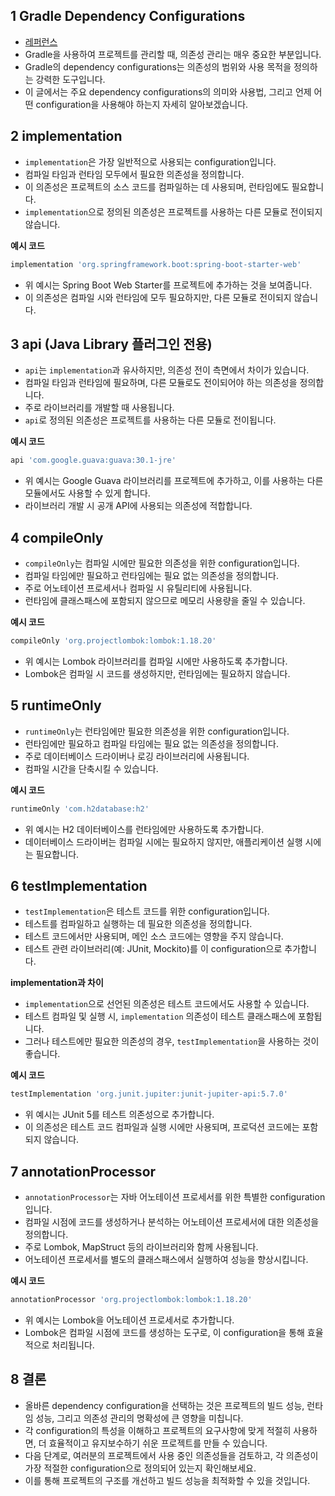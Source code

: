 ##  1 Gradle Dependency Configurations

- [레퍼런스](https://docs.gradle.org/current/userguide/dependency_configurations.html)
- Gradle을 사용하여 프로젝트를 관리할 때, 의존성 관리는 매우 중요한 부분입니다.
- Gradle의 dependency configurations는 의존성의 범위와 사용 목적을 정의하는 강력한 도구입니다.
- 이 글에서는 주요 dependency configurations의 의미와 사용법, 그리고 언제 어떤 configuration을 사용해야 하는지 자세히 알아보겠습니다.



##  2 implementation

- `implementation`은 가장 일반적으로 사용되는 configuration입니다.
- 컴파일 타임과 런타임 모두에서 필요한 의존성을 정의합니다.
- 이 의존성은 프로젝트의 소스 코드를 컴파일하는 데 사용되며, 런타임에도 필요합니다.
- `implementation`으로 정의된 의존성은 프로젝트를 사용하는 다른 모듈로 전이되지 않습니다.



**예시 코드**

```groovy
implementation 'org.springframework.boot:spring-boot-starter-web'
```

- 위 예시는 Spring Boot Web Starter를 프로젝트에 추가하는 것을 보여줍니다.
- 이 의존성은 컴파일 시와 런타임에 모두 필요하지만, 다른 모듈로 전이되지 않습니다.



##  3 api (Java Library 플러그인 전용)

- `api`는 `implementation`과 유사하지만, 의존성 전이 측면에서 차이가 있습니다.
- 컴파일 타임과 런타임에 필요하며, 다른 모듈로도 전이되어야 하는 의존성을 정의합니다.
- 주로 라이브러리를 개발할 때 사용됩니다.
- `api`로 정의된 의존성은 프로젝트를 사용하는 다른 모듈로 전이됩니다.



**예시 코드**

```groovy
api 'com.google.guava:guava:30.1-jre'
```

- 위 예시는 Google Guava 라이브러리를 프로젝트에 추가하고, 이를 사용하는 다른 모듈에서도 사용할 수 있게 합니다.
- 라이브러리 개발 시 공개 API에 사용되는 의존성에 적합합니다.



##  4 compileOnly

- `compileOnly`는 컴파일 시에만 필요한 의존성을 위한 configuration입니다.
- 컴파일 타임에만 필요하고 런타임에는 필요 없는 의존성을 정의합니다.
- 주로 어노테이션 프로세서나 컴파일 시 유틸리티에 사용됩니다.
- 런타임에 클래스패스에 포함되지 않으므로 메모리 사용량을 줄일 수 있습니다.



**예시 코드**

```groovy
compileOnly 'org.projectlombok:lombok:1.18.20'
```

- 위 예시는 Lombok 라이브러리를 컴파일 시에만 사용하도록 추가합니다.
- Lombok은 컴파일 시 코드를 생성하지만, 런타임에는 필요하지 않습니다.



##  5 runtimeOnly

- `runtimeOnly`는 런타임에만 필요한 의존성을 위한 configuration입니다.
- 런타임에만 필요하고 컴파일 타임에는 필요 없는 의존성을 정의합니다.
- 주로 데이터베이스 드라이버나 로깅 라이브러리에 사용됩니다.
- 컴파일 시간을 단축시킬 수 있습니다.



**예시 코드**

```groovy
runtimeOnly 'com.h2database:h2'
```

- 위 예시는 H2 데이터베이스를 런타임에만 사용하도록 추가합니다.
- 데이터베이스 드라이버는 컴파일 시에는 필요하지 않지만, 애플리케이션 실행 시에는 필요합니다.



##  6 testImplementation

- `testImplementation`은 테스트 코드를 위한 configuration입니다.
- 테스트를 컴파일하고 실행하는 데 필요한 의존성을 정의합니다.
- 테스트 코드에서만 사용되며, 메인 소스 코드에는 영향을 주지 않습니다.
- 테스트 관련 라이브러리(예: JUnit, Mockito)를 이 configuration으로 추가합니다.



**implementation과 차이**

- `implementation`으로 선언된 의존성은 테스트 코드에서도 사용할 수 있습니다.
- 테스트 컴파일 및 실행 시, `implementation` 의존성이 테스트 클래스패스에 포함됩니다.
- 그러나 테스트에만 필요한 의존성의 경우, `testImplementation`을 사용하는 것이 좋습니다.



**예시 코드**

```groovy
testImplementation 'org.junit.jupiter:junit-jupiter-api:5.7.0'
```

- 위 예시는 JUnit 5를 테스트 의존성으로 추가합니다.
- 이 의존성은 테스트 코드 컴파일과 실행 시에만 사용되며, 프로덕션 코드에는 포함되지 않습니다.



##  7 annotationProcessor

- `annotationProcessor`는 자바 어노테이션 프로세서를 위한 특별한 configuration입니다.
- 컴파일 시점에 코드를 생성하거나 분석하는 어노테이션 프로세서에 대한 의존성을 정의합니다.
- 주로 Lombok, MapStruct 등의 라이브러리와 함께 사용됩니다.
- 어노테이션 프로세서를 별도의 클래스패스에서 실행하여 성능을 향상시킵니다.



**예시 코드**

```groovy
annotationProcessor 'org.projectlombok:lombok:1.18.20'
```

- 위 예시는 Lombok을 어노테이션 프로세서로 추가합니다.
- Lombok은 컴파일 시점에 코드를 생성하는 도구로, 이 configuration을 통해 효율적으로 처리됩니다.



##  8 결론

- 올바른 dependency configuration을 선택하는 것은 프로젝트의 빌드 성능, 런타임 성능, 그리고 의존성 관리의 명확성에 큰 영향을 미칩니다.
- 각 configuration의 특성을 이해하고 프로젝트의 요구사항에 맞게 적절히 사용하면, 더 효율적이고 유지보수하기 쉬운 프로젝트를 만들 수 있습니다.
- 다음 단계로, 여러분의 프로젝트에서 사용 중인 의존성들을 검토하고, 각 의존성이 가장 적절한 configuration으로 정의되어 있는지 확인해보세요.
- 이를 통해 프로젝트의 구조를 개선하고 빌드 성능을 최적화할 수 있을 것입니다.